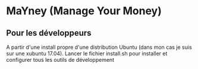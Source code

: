 # MaYney (Manage Your Money)

## Pour les développeurs
A partir d'une install propre d'une distribution Ubuntu (dans mon cas je suis sur une xubuntu 17.04). Lancer le fichier install.sh pour installer et configurer tous les outils de développement